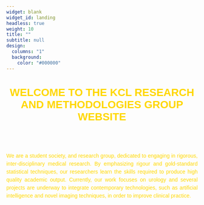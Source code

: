 ```yaml
---
widget: blank
widget_id: landing
headless: true
weight: 10
title: ""
subtitle: null
design:
  columns: "1"
  background:
    color: "#000000"
---
```

# <p style="text-align: center; color:gold; font-family:arial">WELCOME TO THE KCL RESEARCH AND METHODOLOGIES GROUP WEBSITE</p>

<br>
<br>

<p style="text-align: justify; color: gold; font-family: arial; line-height: 1.5">We are a student society, and research group, dedicated to engaging in rigorous, inter-disciplinary medical research. By emphasizing rigour and gold-standard statistical techniques, our researchers learn the skills required to produce high quality academic output. Currently, our work focuses on urology and several projects are underway to integrate contemporary technologies, such as artificial intelligence and novel imaging techniques, in order to improve clinical practice.</p>